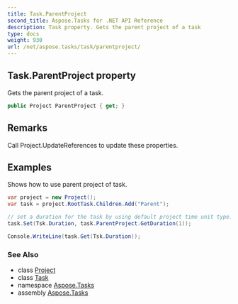 ```yaml
---
title: Task.ParentProject
second_title: Aspose.Tasks for .NET API Reference
description: Task property. Gets the parent project of a task
type: docs
weight: 930
url: /net/aspose.tasks/task/parentproject/
---
```

## Task.ParentProject property

Gets the parent project of a task.

```csharp
public Project ParentProject { get; }
```

## Remarks

Call Project.UpdateReferences to update these properties.

## Examples

Shows how to use parent project of task.

```csharp
var project = new Project();
var task = project.RootTask.Children.Add("Parent");

// set a duration for the task by using default project time unit type.
task.Set(Tsk.Duration, task.ParentProject.GetDuration(1));

Console.WriteLine(task.Get(Tsk.Duration));
```

### See Also

* class [Project](../../project/)
* class [Task](../)
* namespace [Aspose.Tasks](../../task/)
* assembly [Aspose.Tasks](../../../)



